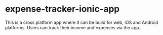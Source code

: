 # expense-tracker-ionic-app
This is a cross platform app where it can be build for web, IOS and Android platforms. Users can track their income and expenses via the app. 
